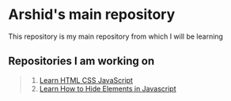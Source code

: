 # Arshid's main repository

This repository is my main repository from which I will  be learning

## Repositories I am working on

> 1. [Learn HTML CSS JavaScript](https://github.com/CodeWith-Arsh/learn-html-css-javascript)
> 2. [Learn How to Hide Elements in Javascript](https://codewith-arsh.github.io/Fs-hide-elements/)